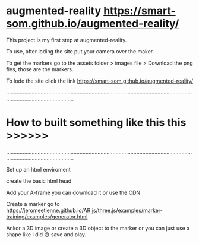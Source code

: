# augmented-reality https://smart-som.github.io/augmented-reality/ 
 This project is my first step at augmented-reality. 
	
 To use, after loding the site put your camera over the maker.
	
 To get the markers go to the assets folder > images file > Download the png fles, those are the markers.
	
 To lode the site click the link https://smart-som.github.io/augmented-reality/ 
 
.........................................................................................................................................................................

# How to built something like this  this >>>>>>
.........................................................................................................................................................................

 Set up an html enviroment 
	
 create the basic html head
	
 Add your A-frame you can download it or use the CDN 
	
 Create a marker go to https://jeromeetienne.github.io/AR.js/three.js/examples/marker-training/examples/generator.html 
	
 Ankor a 3D image or create a 3D object to the marker or you can just use a shape like i did 😅
 save and play.

